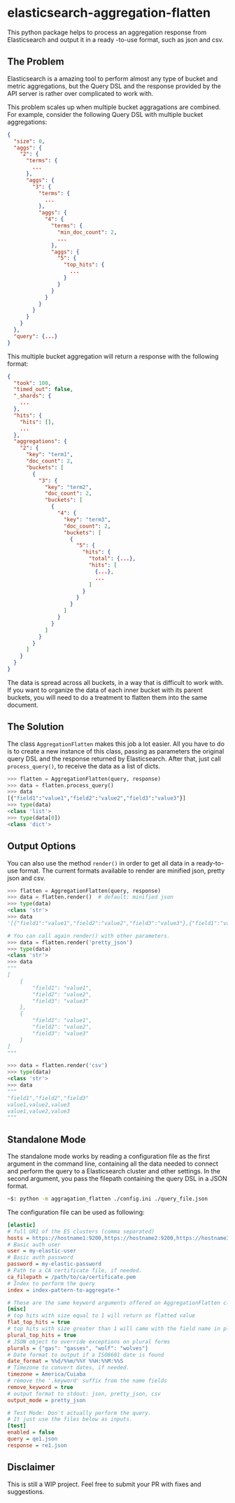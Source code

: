 # elasticsearch-aggregation-flatten
This python package helps to process an aggregation response from Elasticsearch and output it in a ready -to-use format, such as json and csv.

## The Problem
Elasticsearch is a amazing tool to perform almost any type of bucket and metric aggregations, but the Query DSL and the response provided by the API server is rather over complicated to work with.

This problem scales up when multiple bucket aggragations are combined. For example, consider the following Query DSL with multiple bucket aggregations:
```json
{
  "size": 0,
  "aggs": {
    "2": {
      "terms": {
        ...
      },
      "aggs": {
        "3": {
          "terms": {
            ...
          },
          "aggs": {
            "4": {
              "terms": {
                "min_doc_count": 2,
                ...
              },
              "aggs": {
                "5": {
                  "top_hits": {
                    ...
                  }
                }
              }
            }
          }
        }
      }
    }
  },
  "query": {...}
}
```
This multiple bucket aggregation will return a response with the following format:

```json
{
  "took": 100,
  "timed_out": false,
  "_shards": {
    ...
  },
  "hits": {
    "hits": [],
    ...
  },
  "aggregations": {
    "2": {
      "key": "term1",
      "doc_count": 2,
      "buckets": [
        {
          "3": {
            "key": "term2",
            "doc_count": 2,
            "buckets": [
              {
                "4": {
                  "key": "term3",
                  "doc_count": 2,
                  "buckets": [
                    {
                      "5": {
                        "hits": {
                          "total": {...},
                          "hits": [
                            {...},
                            ...
                          ]
                        }
                      }
                    }
                  ]
                }
              }
            ]
          }
        }
      ]
    }
  }
}
```

The data is spread across all buckets, in a way that is difficult to work with. If you want to organize the data of each inner bucket with its parent buckets, you will need to do a treatment to flatten them into the same document.

## The Solution
The class `AggregationFlatten` makes this job a lot easier. All you have to do is to create a new instance of this class, passing as parameters the original query DSL and the response returned by Elasticsearch. After that, just call `process_query()`, to receive the data as a list of dicts.

```python
>>> flatten = AggregationFlatten(query, response)
>>> data = flatten.process_query()
>>> data
[{"field1":"value1","field2":"value2","field3":"value3"}]
>>> type(data)
<class 'list'>
>>> type(data[0])
<class 'dict'>
```


## Output Options
You can also use the method `render()` in order to get all data in a ready-to-use format. The current formats available to render are minified json, pretty json and csv.
```python
>>> flatten = AggregationFlatten(query, response)
>>> data = flatten.render()  # default: minified json
>>> type(data)
<class 'str'>
>>> data
'[{"field1":"value1","field2":"value2","field3":"value3"},{"field1":"value1","field2": "value2","field3":"value3"}]'

# You can call again render() with other parameters.
>>> data = flatten.render('pretty_json')
>>> type(data)
<class 'str'>
>>> data
"""
[
    {
        "field1": "value1",
        "field2": "value2",
        "field3": "value3"
    },
    {
        "field1": "value1",
        "field2": "value2",
        "field3": "value3"
    }
]
"""

>>> data = flatten.render('csv')
>>> type(data)
<class 'str'>
>>> data
"""
"field1","field2","field3"
value1,value2,value3
value1,value2,value3
"""
```

## Standalone Mode
The standalone mode works by reading a configuration file as the first argument in the command line, containing all the data needed to connect and perform the query to a Elasticsearch cluster and other settings. In the second argument, you pass the filepath containing the query DSL in a JSON format.
```bash
~$: python -m aggragation_flatten ./config.ini ./query_file.json
```

The configuration file can be used as following:
```ini
[elastic]
# full URI of the ES clusters (comma separated)
hosts = https://hostname1:9200,https://hostname2:9200,https://hostname3:9200
# Basic auth user
user = my-elastic-user
# Basic auth password
password = my-elastic-password
# Path to a CA certificate file, if needed.
ca_filepath = /path/to/ca/certificate.pem
# Index to perform the query
index = index-pattern-to-aggregate-*

# These are the same keyword arguments offered on AggregationFlatten class.
[misc]
# top hits with size equal to 1 will return as flatted value
flat_top_hits = true
# top hits with size greater than 1 will came with the field name in plural form
plural_top_hits = true
# JSON object to override exceptions on plural forms
plurals = {"gas": "gasses", "wolf": "wolves"}
# Date format to output if a ISO8601 date is found
date_format = %%d/%%m/%%Y %%H:%%M:%%S
# Timezone to convert dates, if needed.
timezone = America/Cuiaba
# remove the '.keyword' suffix from the name fields
remove_keyword = true
# output format to stdout: json, pretty_json, csv
output_mode = pretty_json

# Test Mode: Don't actually perform the query.
# It just use the files below as inputs.
[test]
enabled = false
query = qe1.json
response = re1.json
```

## Disclaimer
This is still a WIP project.
Feel free to submit your PR with fixes and suggestions.
